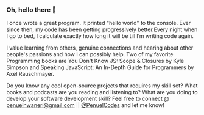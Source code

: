 ### Oh, hello there 👋

 
I once wrote a great program. It printed "hello world" to the console. Ever since then, my code has been getting progressively better.Every night when I go to bed, I calculate exactly how long it will be till I’m writing code again. 


I value learning from others, genuine connections and hearing about other people's passions and how I can possibly help. 
Two of my favorite Programming books are You Don't Know JS: Scope & Closures  by Kyle Simpson and  Speaking JavaScript: An In-Depth Guide for Programmers by Axel Rauschmayer.




Do you know any cool open-source projects that requires my skill set?
What books and podcasts are you reading and listening to? What are you doing to develop your software development skill? Feel free to connect @ penuelnwaneri@gmail.com || <a href="https://twitter.com/PenuelCodes">@PenuelCodes</a> and let me know!

<!--
**PenuelCodes/PenuelCodes** is a ✨ _special_ ✨ repository because its `README.md` (this file) appears on your GitHub profile.

Here are some ideas to get you started:

- 🔭 I’m currently working on ...
- 🌱 I’m currently learning ...
- 👯 I’m looking to collaborate on ...
- 🤔 I’m looking for help with ...
- 💬 Ask me about ...
- 📫 How to reach me: ...
- 😄 Pronouns: ...
- ⚡ Fun fact: ...
-->

